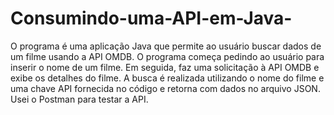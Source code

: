 # Consumindo-uma-API-em-Java-
O programa é uma aplicação Java que permite ao usuário buscar dados de um filme usando a API OMDB. O programa começa pedindo ao usuário para inserir o nome de um filme. Em seguida, faz uma solicitação à API OMDB e exibe os detalhes do filme. A busca é realizada utilizando o nome do filme e uma chave API fornecida no código e retorna com dados no arquivo JSON. Usei o Postman para testar a API.
